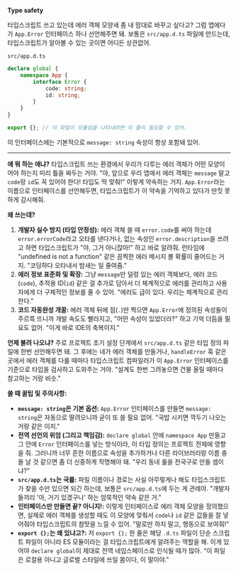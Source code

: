 **Type safety**

타입스크립트 쓰고 있는데 에러 객체 모양새 좀 내 맘대로 바꾸고 싶다고? 그럼 앱에다가 `App.Error` 인터페이스 하나 선언해주면 돼. 보통은 `src/app.d.ts` 파일에 만드는데, 타입스크립트가 알아볼 수 있는 곳이면 어디든 상관없어.

`src/app.d.ts`
```typescript
declare global {
	namespace App {
		interface Error {
			code: string;
			id: string;
		}
	}
}

export {}; // 이 파일이 모듈임을 나타내려면 이 줄이 필요할 수 있어.
```
이 인터페이스에는 기본적으로 `message: string` 속성이 항상 포함돼 있어.

---

**얘 뭐 하는 애냐?**
타입스크립트 쓰는 환경에서 우리가 다루는 에러 객체가 어떤 모양이어야 하는지 미리 틀을 짜두는 거야. "야, 앞으로 우리 앱에서 에러 객체는 `message` 말고 `code`랑 `id`도 꼭 있어야 한다! 타입도 딱 맞춰!" 이렇게 약속하는 거지. `App.Error`라는 이름으로 인터페이스를 선언해두면, 타입스크립트가 이 약속을 기억하고 있다가 딴짓 못하게 감시해줘.

**왜 쓰는데?**
1.  **개발자 실수 방지 (타입 안정성):** 에러 객체 쓸 때 `error.code`를 써야 하는데 `error.errorCode`라고 오타를 낸다거나, 없는 속성인 `error.description`을 쓰려고 하면 타입스크립트가 "야, 그거 아니잖아!" 하고 바로 알려줘. 런타임에 "undefined is not a function" 같은 끔찍한 에러 메시지 볼 확률이 줄어드는 거지. "코딩하다 오타내서 밤새는 일 줄여줌."
2.  **에러 정보 표준화 및 확장:** 그냥 `message`만 덜렁 있는 에러 객체보다, 에러 코드(`code`), 추적용 ID(`id`) 같은 걸 추가로 담아서 더 체계적으로 에러를 관리하고 사용자에게 더 구체적인 정보를 줄 수 있어. "에러도 급이 있다. 우리는 체계적으로 관리한다."
3.  **코드 자동완성 개꿀:** 에러 객체 뒤에 점(` . `)만 찍으면 `App.Error`에 정의된 속성들이 주르륵 뜨니까 개발 속도도 빨라지고, "어떤 속성이 있었더라?" 하고 기억 더듬을 필요도 없어. "이게 바로 IDE의 축복이지."

**언제 불려 나오냐?**
주로 프로젝트 초기 설정 단계에서 `src/app.d.ts` 같은 타입 정의 파일에 한번 선언해두면 돼. 그 후에는 네가 에러 객체를 만들거나, `handleError` 훅 같은 곳에서 에러 객체를 다룰 때마다 타입스크립트 컴파일러가 이 `App.Error` 인터페이스를 기준으로 타입을 검사하고 도와주는 거야. "설계도 한번 그려놓으면 건물 올릴 때마다 참고하는 거랑 비슷."

**쓸 때 꿀팁 및 주의사항:**
*   **`message: string`은 기본 옵션:** `App.Error` 인터페이스를 만들면 `message: string`은 자동으로 딸려오니까 굳이 또 쓸 필요 없어. "국밥 시키면 깍두기 나오는 거랑 같은 이치."
*   **전역 선언의 위엄 (그리고 책임감):** `declare global` 안에 `namespace App` 만들고 그 안에 `Error` 인터페이스를 넣는 방식이라, 이 타입 정의는 프로젝트 전체에 영향을 줘. 그러니까 너무 흔한 이름으로 속성을 추가하거나 다른 라이브러리랑 이름 충돌 날 것 같으면 좀 더 신중하게 작명해야 돼. "우리 동네 룰을 전국구로 만들 셈이냐?"
*   **`src/app.d.ts`는 국룰:** 파일 이름이나 경로는 사실 아무렇게나 해도 타입스크립트가 찾을 수만 있으면 되긴 하는데, 보통은 `src/app.d.ts`에 두는 게 관례야. "개발자들끼리 '아, 거기 있겠구나' 하는 암묵적인 약속 같은 거."
*   **인터페이스만 만들면 끝? 아니지!:** 이렇게 인터페이스로 에러 객체 모양을 정의했으면, 실제로 에러 객체를 생성할 때도 이 모양에 맞춰서 `code`나 `id` 같은 값들을 잘 넣어줘야 타입스크립트의 참맛을 느낄 수 있어. "말로만 하지 말고, 행동으로 보여줘!"
*   **`export {};`는 왜 있냐고?:** 저 `export {};` 한 줄은 해당 `.d.ts` 파일이 단순 스크립트 파일이 아니라 ES 모듈이라는 걸 타입스크립트에게 알려주는 역할을 해. 이게 있어야 `declare global`이 제대로 전역 네임스페이스로 인식될 때가 많아. "이 파일은 로컬용 아니고 글로벌 스타일에 쓰일 몸이다, 이 말이야."